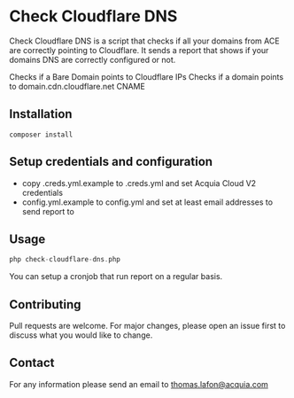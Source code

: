 # Check Cloudflare DNS

Check Cloudflare DNS is a script that checks if all your domains from ACE are correctly pointing to Cloudflare. It sends a report that shows if your domains DNS are correctly configured or not.

Checks if a Bare Domain points to Cloudflare IPs
Checks if a domain points to domain.cdn.cloudflare.net CNAME

## Installation

```composer
composer install
```

## Setup credentials and configuration

* copy .creds.yml.example to .creds.yml and set Acquia Cloud V2 credentials
* config.yml.example to config.yml and set at least email addresses to send report to

## Usage

```php
php check-cloudflare-dns.php
```

You can setup a cronjob that run report on a regular basis.

## Contributing
Pull requests are welcome. For major changes, please open an issue first to discuss what you would like to change.

## Contact
For any information please send an email to thomas.lafon@acquia.com
